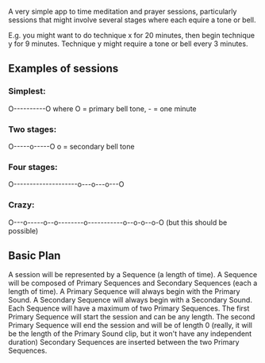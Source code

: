 A very simple app to time meditation and prayer sessions, particularly sessions
that might involve several stages where each equire a tone or bell.

E.g. you might want to do technique x for 20 minutes, then begin technique y for
9 minutes. Technique y might require a tone or bell every 3 minutes.

## Examples of sessions

### Simplest:
 O----------O       where O = primary bell tone, - = one minute

### Two stages:
 O-----o-----O      o = secondary bell tone

### Four stages:
 O--------------------o---o---o---O

### Crazy:
 O---o-----o--o--------o-----------o--o-o--o-O
 (but this should be possible)

## Basic Plan

A session will be represented by a Sequence (a length of time).
A Sequence will be composed of Primary Sequences and Secondary Sequences (each a length of time).
A Primary Sequence will always begin with the Primary Sound.
A Secondary Sequence will always begin with a Secondary Sound.
Each Sequence will have a maximum of two Primary Sequences. The first Primary Sequence will start the session and can be any length. The second Primary Sequence will end the session and will be of length 0 (really, it will be the length of the Primary Sound clip, but it won't have any independent duration)
Secondary Sequences are inserted between the two Primary Sequences.
